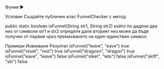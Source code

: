 Фуния ▶️

Условие
Създайте публичен клас FunnelChecker с метод

public static boolean isFunnel(String str1, String str2)
който по дадени два низ от символи str1 и str2 определя дали вторият низ може да бъде получен от първия чрез премахването на един-единствен символ.

Примери
Извикване	Резултат
isFunnel("leave", "eave")	true
isFunnel("reset", "rest")	true
isFunnel("dragoon", "dragon")	true
isFunnel("eave", "leave")	false
isFunnel("sleet", "lets")	false
isFunnel("skiff", "ski")	false
